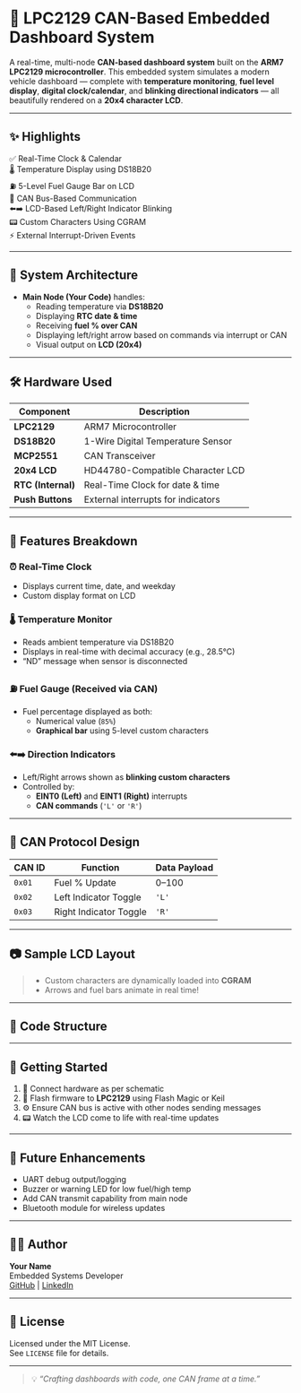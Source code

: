 # 🚗 LPC2129 CAN-Based Embedded Dashboard System

A real-time, multi-node **CAN-based dashboard system** built on the **ARM7 LPC2129 microcontroller**. This embedded system simulates a modern vehicle dashboard — complete with **temperature monitoring**, **fuel level display**, **digital clock/calendar**, and **blinking directional indicators** — all beautifully rendered on a **20x4 character LCD**.

---

## ✨ Highlights

✅ Real-Time Clock & Calendar  
🌡️ Temperature Display using DS18B20  
⛽ 5-Level Fuel Gauge Bar on LCD  
🔁 CAN Bus-Based Communication  
⬅️➡️ LCD-Based Left/Right Indicator Blinking  
📟 Custom Characters Using CGRAM  
⚡ External Interrupt-Driven Events

---

## 🧩 System Architecture


- **Main Node (Your Code)** handles:
  - Reading temperature via **DS18B20**
  - Displaying **RTC date & time**
  - Receiving **fuel % over CAN**
  - Displaying left/right arrow based on commands via interrupt or CAN
  - Visual output on **LCD (20x4)**

---

## 🛠️ Hardware Used

| Component        | Description                         |
|------------------|-------------------------------------|
| **LPC2129**      | ARM7 Microcontroller                |
| **DS18B20**      | 1-Wire Digital Temperature Sensor   |
| **MCP2551**      | CAN Transceiver                     |
| **20x4 LCD**     | HD44780-Compatible Character LCD    |
| **RTC (Internal)**| Real-Time Clock for date & time     |
| **Push Buttons** | External interrupts for indicators  |

---

## 🧠 Features Breakdown

### ⏰ Real-Time Clock
- Displays current time, date, and weekday
- Custom display format on LCD

### 🌡️ Temperature Monitor
- Reads ambient temperature via DS18B20
- Displays in real-time with decimal accuracy (e.g., 28.5°C)
- “ND” message when sensor is disconnected

### ⛽ Fuel Gauge (Received via CAN)
- Fuel percentage displayed as both:
  - Numerical value (`85%`)
  - **Graphical bar** using 5-level custom characters

### ⬅️➡️ Direction Indicators
- Left/Right arrows shown as **blinking custom characters**
- Controlled by:
  - **EINT0 (Left)** and **EINT1 (Right)** interrupts
  - **CAN commands** (`'L'` or `'R'`)

---

## 🧪 CAN Protocol Design

| CAN ID | Function              | Data Payload |
|--------|-----------------------|--------------|
| `0x01` | Fuel % Update         | 0–100        |
| `0x02` | Left Indicator Toggle | `'L'`        |
| `0x03` | Right Indicator Toggle| `'R'`        |

---

## 📷 Sample LCD Layout


> - Custom characters are dynamically loaded into **CGRAM**
> - Arrows and fuel bars animate in real time!

---

## 🧰 Code Structure


---

## 🚀 Getting Started

1. 🔌 Connect hardware as per schematic
2. 🧠 Flash firmware to **LPC2129** using Flash Magic or Keil
3. ⚙️ Ensure CAN bus is active with other nodes sending messages
4. 📟 Watch the LCD come to life with real-time updates

---

## 🌟 Future Enhancements

- UART debug output/logging
- Buzzer or warning LED for low fuel/high temp
- Add CAN transmit capability from main node
- Bluetooth module for wireless updates

---

## 👨‍💻 Author

**Your Name**  
Embedded Systems Developer  
[GitHub](https://github.com/your_username) | [LinkedIn](https://linkedin.com/in/your_username)

---

## 📝 License

Licensed under the MIT License.  
See `LICENSE` file for details.

---

> 💡 *“Crafting dashboards with code, one CAN frame at a time.”*
